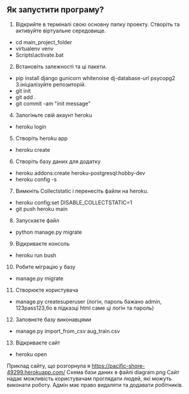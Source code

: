 Як запустити програму?
---------------------------------------
1. Відкрийте в терміналі свою основну папку проекту. Створіть та активуйте віртуальне середовище.
* cd main_project_folder
* virtualenv venv
* Scripts\activate.bat
2. Встановіть залежності та ці пакети.
* pip install django gunicorn whitenoise dj-database-url psycopg2
3.ініціалізуйте репозиторій.
* git init
* git add .
* git commit -am "init message" 
4. Залогіньте свій акаунт heroku
* heroku login
5. Створіть heroku арр
* heroku create
6. Створіть базу даних для додатку
* heroku addons:create heroku-postgresql:hobby-dev
* heroku config -s
7. Вимкніть Collectstatic і перенесіть файли на heroku.
* heroku config:set DISABLE_COLLECTSTATIC=1
* git push heroku main
8. Запускаєте файл
* python manage.py migrate
9. Відкриваєте консоль
* heroku run bush
10. Робите міграцію у базу
* manage.py migrate
11. Створюєте користувача
* manage.py createsuperuser
(логін, пароль бажано admin, 123pass123,бо в підказці html саме ці логін та пароль)
12. Заповнєте базу виконавцями
* manage.py import_from_csv aug_train.csv
13. Відкриваєте сайт 
* heroku open


Приклад сайту, що розгорнула я
https://pacific-shore-49299.herokuapp.com/
Схема бази даних в файлі diagram.png
Сайт надає можливість користувачам проглядати людей, які можуть виконати роботу.
Адмін має право видаляти та додавати робітників.
